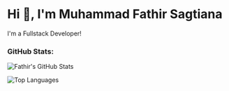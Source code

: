 # Hi 👋, I'm Muhammad Fathir Sagtiana

I'm a Fullstack Developer! 


### GitHub Stats:
![Fathir's GitHub Stats](https://github-readme-stats.vercel.app/api?username=Fathir2&show_icons=true&theme=radical)

![Top Languages](https://github-readme-stats.vercel.app/api/top-langs/?username=Fathir2&layout=compact&theme=radical)



